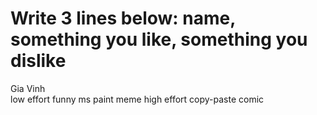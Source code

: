 # Write 3 lines below: name, something you like, something you dislike
Gia Vinh   
low effort funny ms paint meme
high effort copy-paste comic